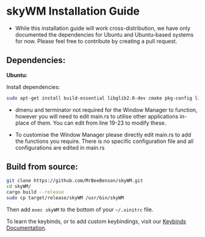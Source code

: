 # skyWM Installation Guide

* While this installation guide will work cross-distribution, we have only documented the dependencies for Ubuntu and Ubuntu-based systems for now. Please feel free to contribute by creating a pull request.

## Dependencies:

**Ubuntu:**

Install dependencies:

```sh
sudo apt-get install build-essential libglib2.0-dev cmake pkg-config libxcb-randr0-dev libxcb-xtest0-dev libxcb-xinerama0-dev libxcb-shape0-dev libxcb-xkb-dev libx11-dev libgtk-3-dev dmenu terminator
```

* dmenu and terminator not required for the Window Manager to function, however you will need to edit main.rs to utilise other applications in-place of them. You can edit from line 19-23 to modify these.

* To customise the Window Manager please directly edit main.rs to add the functions you require. There is no specific configuration file and all configurations are edited in main.rs

## Build from source:

```sh
git clone https://github.com/MrBeeBenson/skyWM.git
cd skyWM/
cargo build --release
sudo cp target/release/skyWM /usr/bin/skyWM
```

Then add `exec skyWM` to the bottom of your `~/.xinitrc` file.

To learn the keybinds, or to add custom keybindings, visit our [Keybinds Documentation]().